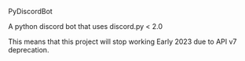 PyDiscordBot

A python discord bot that uses discord.py < 2.0

This means that this project will stop working Early 2023 due to API v7 deprecation.
